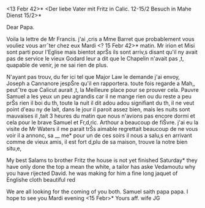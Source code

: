  <13 Febr 42>*
 <Der liebe Vater mit Fritz in Calic. 12-15/2
 Besuch in Mahe Dienst 15/2>*

Dear Papa.

Voila la lettre de Mr Francis. j'ai ‚cris a Mme Barret que probablement vous vouliez vous arrˆter chez eux Mardi <? 15 Febr 42>* matin. Mr irion et Misi sont parti pour l'Eglise mais bientot aprŠs ils sont arriv‚s disant qu'il ny avait pas de service le vieux Godard leur a dit que le Chapelin n'avait pas ‚t‚ quapable de venir, je ne sai rien de plus.

N'ayant pas trouv‚ du fer ici tel que Major Law le demande j'ai envoy‚ Joseph a Cannanore jespŠre qu'il en rapportera. toute fois regarde a Mah‚, peutˆtre que Calicut aurait ‚t‚ la Meilleure place pour se prouver cela. 
Pauvre Samuel a les yeux un peu agrandis car il ne mange rien ou du reste a peu prŠs rien il boi du th‚ toute la nuit il dit adou adou signifiant du th‚ il ne veut point d'eau ny de lait, dans le jour il paroit assez bien, mais les nuits sont mauvaises il ‚tait 3 heures du matin que nous n'avions pas encore dormi et cela pour le brave Samuel et Fr‚d‚ric. Arthour a beaucoup de fiŠvre. j'ai eu la visite de Mr Waters il me parait trŠs aimable regrettait beaucoup de ne vous voir il a annonc‚ sa __ me* pour un de ces soirs il nous a salu‚s en arrivant comme de vieux amis, il est fort d‚plu de sa maison, trouve la notre bien situ‚e,

My best Salams to brother Fritz the house is not yet finished Saturday* they have only done the top a mean the white, a tailor has aske Vedamoutu why you have rijected David. he was making for him a fine long jaquet of Englishe cloth beautiful red

We are all looking for the coming of you both. Samuel saith papa papa. I hope to see you Mardi evening <15 Febr>*
 Yours aff. wife
 JG

